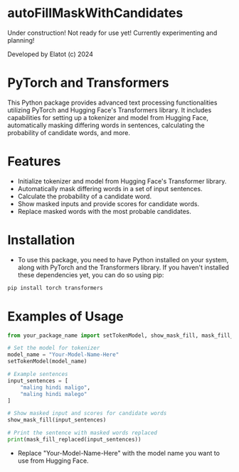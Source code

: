 # autoFillMaskWithCandidates

Under construction! Not ready for use yet! Currently experimenting and planning!

Developed by Elatot (c) 2024

# PyTorch and Transformers

This Python package provides advanced text processing functionalities utilizing PyTorch and Hugging Face's Transformers library. It includes capabilities for setting up a tokenizer and model from Hugging Face, automatically masking differing words in sentences, calculating the probability of candidate words, and more.

# Features

- Initialize tokenizer and model from Hugging Face's Transformer library.
- Automatically mask differing words in a set of input sentences.
- Calculate the probability of a candidate word.
- Show masked inputs and provide scores for candidate words.
- Replace masked words with the most probable candidates.

# Installation
- To use this package, you need to have Python installed on your system, along with PyTorch and the Transformers library. If you haven't installed these dependencies yet, you can do so using pip:

```bash
pip install torch transformers
```

# Examples of Usage

```python
from your_package_name import setTokenModel, show_mask_fill, mask_fill_replaced

# Set the model for tokenizer
model_name = "Your-Model-Name-Here"
setTokenModel(model_name)

# Example sentences
input_sentences = [
    "maling hindi maligo",
    "maling hindi malego"
]

# Show masked input and scores for candidate words
show_mask_fill(input_sentences)

# Print the sentence with masked words replaced
print(mask_fill_replaced(input_sentences))

```
- Replace "Your-Model-Name-Here" with the model name you want to use from Hugging Face.


